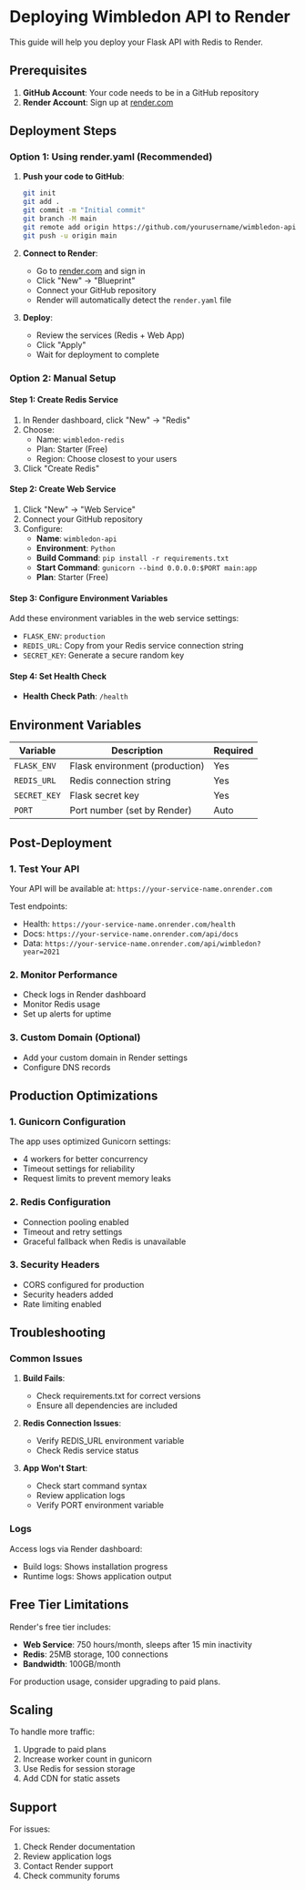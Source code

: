 # Deploying Wimbledon API to Render

This guide will help you deploy your Flask API with Redis to Render.

## Prerequisites

1. **GitHub Account**: Your code needs to be in a GitHub repository
2. **Render Account**: Sign up at [render.com](https://render.com)

## Deployment Steps

### Option 1: Using render.yaml (Recommended)

1. **Push your code to GitHub**:
   ```bash
   git init
   git add .
   git commit -m "Initial commit"
   git branch -M main
   git remote add origin https://github.com/yourusername/wimbledon-api.git
   git push -u origin main
   ```

2. **Connect to Render**:
   - Go to [render.com](https://render.com) and sign in
   - Click "New" → "Blueprint"
   - Connect your GitHub repository
   - Render will automatically detect the `render.yaml` file

3. **Deploy**:
   - Review the services (Redis + Web App)
   - Click "Apply"
   - Wait for deployment to complete

### Option 2: Manual Setup

#### Step 1: Create Redis Service
1. In Render dashboard, click "New" → "Redis"
2. Choose:
   - Name: `wimbledon-redis`
   - Plan: Starter (Free)
   - Region: Choose closest to your users
3. Click "Create Redis"

#### Step 2: Create Web Service
1. Click "New" → "Web Service"
2. Connect your GitHub repository
3. Configure:
   - **Name**: `wimbledon-api`
   - **Environment**: `Python`
   - **Build Command**: `pip install -r requirements.txt`
   - **Start Command**: `gunicorn --bind 0.0.0.0:$PORT main:app`
   - **Plan**: Starter (Free)

#### Step 3: Configure Environment Variables
Add these environment variables in the web service settings:

- `FLASK_ENV`: `production`
- `REDIS_URL`: Copy from your Redis service connection string
- `SECRET_KEY`: Generate a secure random key

#### Step 4: Set Health Check
- **Health Check Path**: `/health`

## Environment Variables

| Variable | Description | Required |
|----------|-------------|----------|
| `FLASK_ENV` | Flask environment (production) | Yes |
| `REDIS_URL` | Redis connection string | Yes |
| `SECRET_KEY` | Flask secret key | Yes |
| `PORT` | Port number (set by Render) | Auto |

## Post-Deployment

### 1. Test Your API
Your API will be available at: `https://your-service-name.onrender.com`

Test endpoints:
- Health: `https://your-service-name.onrender.com/health`
- Docs: `https://your-service-name.onrender.com/api/docs`
- Data: `https://your-service-name.onrender.com/api/wimbledon?year=2021`

### 2. Monitor Performance
- Check logs in Render dashboard
- Monitor Redis usage
- Set up alerts for uptime

### 3. Custom Domain (Optional)
- Add your custom domain in Render settings
- Configure DNS records

## Production Optimizations

### 1. Gunicorn Configuration
The app uses optimized Gunicorn settings:
- 4 workers for better concurrency
- Timeout settings for reliability
- Request limits to prevent memory leaks

### 2. Redis Configuration
- Connection pooling enabled
- Timeout and retry settings
- Graceful fallback when Redis is unavailable

### 3. Security Headers
- CORS configured for production
- Security headers added
- Rate limiting enabled

## Troubleshooting

### Common Issues

1. **Build Fails**:
   - Check requirements.txt for correct versions
   - Ensure all dependencies are included

2. **Redis Connection Issues**:
   - Verify REDIS_URL environment variable
   - Check Redis service status

3. **App Won't Start**:
   - Check start command syntax
   - Review application logs
   - Verify PORT environment variable

### Logs
Access logs via Render dashboard:
- Build logs: Shows installation progress
- Runtime logs: Shows application output

## Free Tier Limitations

Render's free tier includes:
- **Web Service**: 750 hours/month, sleeps after 15 min inactivity
- **Redis**: 25MB storage, 100 connections
- **Bandwidth**: 100GB/month

For production usage, consider upgrading to paid plans.

## Scaling

To handle more traffic:
1. Upgrade to paid plans
2. Increase worker count in gunicorn
3. Use Redis for session storage
4. Add CDN for static assets

## Support

For issues:
1. Check Render documentation
2. Review application logs
3. Contact Render support
4. Check community forums
